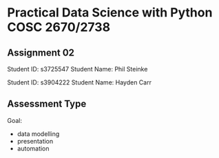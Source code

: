 # Practical Data Science with Python COSC 2670/2738
## Assignment 02

Student ID: s3725547
Student Name: Phil Steinke

Student ID: s3904222
Student Name: Hayden Carr

## Assessment Type

Goal:
- data modelling
- presentation
- automation
